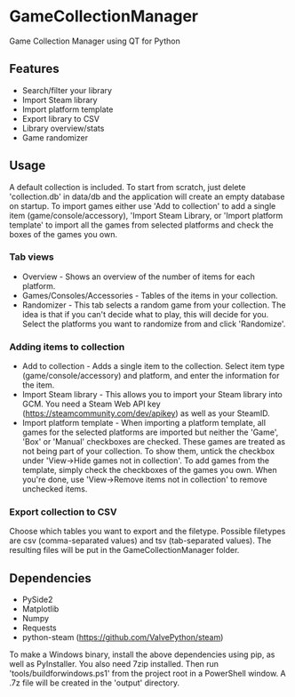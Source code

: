 # GameCollectionManager
Game Collection Manager using QT for Python

## Features
* Search/filter your library
* Import Steam library
* Import platform template
* Export library to CSV
* Library overview/stats
* Game randomizer

## Usage
A default collection is included. To start from scratch, just delete 'collection.db' in data/db and the application will create an empty database on startup.
To import games either use 'Add to collection' to add a single item (game/console/accessory), 'Import Steam Library, or 'Import platform template' to import all the games from selected platforms and check the boxes of the games you own.
### Tab views
* Overview - Shows an overview of the number of items for each platform.
* Games/Consoles/Accessories - Tables of the items in your collection.
* Randomizer - This tab selects a random game from your collection. The idea is that if you can't decide what to play, this will decide for you. Select the platforms you want to randomize from and click 'Randomize'.
### Adding items to collection
* Add to collection - Adds a single item to the collection. Select item type (game/console/accessory) and platform, and enter the information for the item.
* Import Steam library - This allows you to import your Steam library into GCM. You need a Steam Web API key (https://steamcommunity.com/dev/apikey) as well as your SteamID.
* Import platform template - When importing a platform template, all games for the selected platforms are imported but neither the 'Game', 'Box' or 'Manual' checkboxes are checked. These games are treated as not being part of your collection. To show them, untick the checkbox under 'View->Hide games not in collection'. To add games from the template, simply check the checkboxes of the games you own. When you're done, use 'View->Remove items not in collection' to remove unchecked items.
### Export collection to CSV
Choose which tables you want to export and the filetype. Possible filetypes are csv (comma-separated values) and tsv (tab-separated values). The resulting files will be put in the GameCollectionManager folder.

## Dependencies
* PySide2
* Matplotlib
* Numpy
* Requests
* python-steam (https://github.com/ValvePython/steam)

To make a Windows binary, install the above dependencies using pip, as well as PyInstaller. You also need 7zip installed. Then run 'tools/buildforwindows.ps1' from the project root in a PowerShell window. A .7z file will be created in the 'output' directory.
